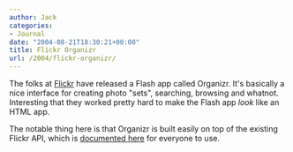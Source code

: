 ```yaml
---
author: Jack
categories:
- Journal
date: "2004-08-21T18:30:21+00:00"
title: Flickr Organizr
url: /2004/flickr-organizr/
---
```


The folks at [Flickr][1] have released a Flash app called Organizr. It's basically a nice interface for creating photo "sets", searching, browsing and whatnot. Interesting that they worked pretty hard to make the Flash app _look_ like an HTML app.

The notable thing here is that Organizr is built easily on top of the existing Flickr API, which is [documented here][2] for everyone to use.

 [1]: http://www.flickr.com
 [2]: http://www.flickr.com/services/api/